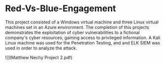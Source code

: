 # Red-Vs-Blue-Engagement

This project consisted of a Windows virtual machine and three Linux virtual machines set in an Azure environment. The completion of this projects demonstrates the exploitation of cyber vulnerabilities to a fictional company's cyber resources, gaining access to privileged information. A Kali Linux machine was used for the Penetration Testing, and and ELK SIEM was used in order to analyze the attack.

![](Matthew Nechy Project 2.pdf)

